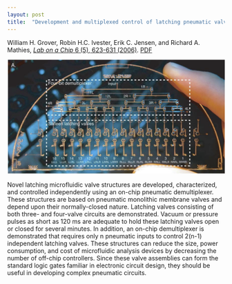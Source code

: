 ```yaml
---
layout: post
title:  "Development and multiplexed control of latching pneumatic valves using microfluidic logical structures"
---
```


William H. Grover, Robin H.C. Ivester, Erik C. Jensen, and Richard A. Mathies, [*Lab on a Chip* 6 (5), 623-631 (2006)](http://pubs.rsc.org/en/content/articlehtml/2006/LC/B518362F). [PDF](/assets/latching-valves.pdf)

<img src="/assets/latching-valves.png">

Novel latching microfluidic valve structures are developed, characterized, and controlled independently using an on-chip pneumatic demultiplexer. These structures are based on pneumatic monolithic membrane valves and depend upon their normally-closed nature. Latching valves consisting of both three- and four-valve circuits are demonstrated. Vacuum or pressure pulses as short as 120 ms are adequate to hold these latching valves open or closed for several minutes. In addition, an on-chip demultiplexer is demonstrated that requires only n pneumatic inputs to control 2(n-1) independent latching valves. These structures can reduce the size, power consumption, and cost of microfluidic analysis devices by decreasing the number of off-chip controllers. Since these valve assemblies can form the standard logic gates familiar in electronic circuit design, they should be useful in developing complex pneumatic circuits.